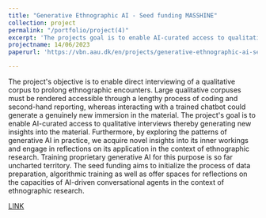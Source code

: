 ```yaml
---
title: "Generative Ethnographic AI - Seed funding MASSHINE"
collection: project
permalink: "/portfolio/project(4)"
excerpt: 'The projects goal is to enable AI-curated access to qualitative interviews thereby generating new insights into the material.'
projectname: 14/06/2023
paperurl: 'https://vbn.aau.dk/en/projects/generative-ethnographic-ai-seed-funding-masshine'

---
```

The project's objective is to enable direct interviewing of a qualitative corpus to prolong ethnographic encounters. Large qualitative corpuses must be rendered accessible through a lengthy process of coding and second-hand reporting, whereas interacting with a trained chatbot could generate a genuinely new immersion in the material. The project's goal is to enable AI-curated access to qualitative interviews thereby generating new insights into the material. Furthermore, by exploring the patterns of generative AI in practice, we acquire novel insights into its inner workings and engage in reflections on its application in the context of ethnographic research. Training proprietary generative AI for this purpose is so far uncharted territory. The seed funding aims to initialize the process of data preparation, algorithmic training as well as offer spaces for reflections on the capacities of AI-driven conversational agents in the context of ethnographic research.


[LINK](https://vbn.aau.dk/en/projects/generative-ethnographic-ai-seed-funding-masshine)
